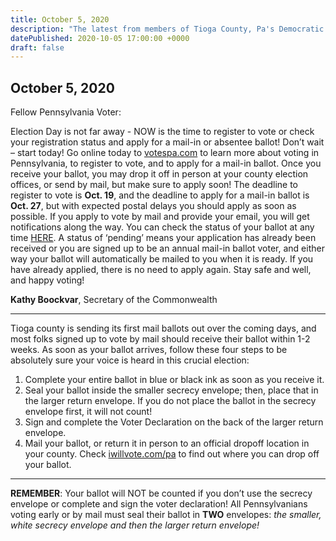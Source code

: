 ```yaml
---
title: October 5, 2020
description: "The latest from members of Tioga County, Pa's Democratic Party."
datePublished: 2020-10-05 17:00:00 +0000
draft: false
---
```


## October 5, 2020

Fellow Pennsylvania Voter:

Election Day is not far away - NOW is the time to register to vote or check your registration status and apply for a mail-in or absentee ballot!
Don’t wait – start today! Go online today to [votespa.com](https://www.votespa.com) to learn more about voting in Pennsylvania, to register to vote, and to apply for a mail-in ballot. Once you receive your ballot, you may drop it off in person at your county election offices, or send by mail, but make sure to apply soon!  The deadline to register to vote is **Oct. 19**, and the deadline to apply for a mail-in ballot is **Oct. 27**, but with expected postal delays you should apply as soon as possible.
If you apply to vote by mail and provide your email, you will get notifications along the way. You can check the status of your ballot at any time [HERE](https://www.pavoterservices.pa.gov/Pages/BallotTracking.aspx). A status of ‘pending’ means your application has already been received or you are signed up to be an annual mail-in ballot voter, and either way your ballot will automatically be mailed to you when it is ready. If you have already applied, there is no need to apply again.
Stay safe and well, and happy voting!

**Kathy Boockvar**,
Secretary of the Commonwealth

---

Tioga county is sending its first mail ballots out over the coming days, and most folks signed up to vote by mail should receive their ballot within 1-2 weeks.
As soon as your ballot arrives, follow these four steps to be absolutely sure your voice is heard in this crucial election:

1. Complete your entire ballot in blue or black ink as soon as you receive it.
2. Seal your ballot inside the smaller secrecy envelope; then, place that in the larger return envelope. If you do not place the ballot in the secrecy envelope first, it will not count!
3. Sign and complete the Voter Declaration on the back of the larger return envelope.
4. Mail your ballot, or return it in person to an official dropoff location in your county. Check [iwillvote.com/pa](https://iwillvote.com/pa) to find out where you can drop off your ballot.

---

**REMEMBER**: Your ballot will NOT be counted if you don’t use the secrecy envelope or complete and sign the voter declaration!  All Pennsylvanians voting early or by mail must seal their ballot in **TWO** envelopes: _the smaller, white secrecy envelope and then the larger return envelope!_
